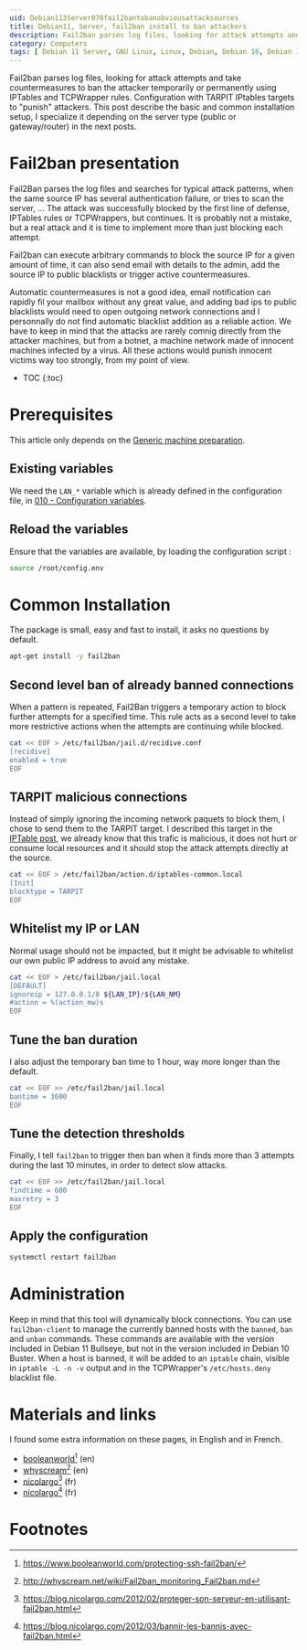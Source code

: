 ```yaml
---
uid: Debian113Server070fail2bantobanobviousattacksources
title: Debian11, Server, fail2ban install to ban attackers
description: Fail2ban parses log files, looking for attack attempts and take countermeasures to ban the attacker temporarily or permanently using IPTables and TCPWrapper rules. Configuration with TARPIT IPtables targets to "punish" attackers. This post describe the basic and common installation setup, I specialize it depending on the server type (public or gateway/router) in the next posts.
category: Computers
tags: [ Debian 11 Server, GNU Linux, Linux, Debian, Debian 10, Debian 11, Buster, Bullseye, Server, Installation, Fail2ban, TARPIT, Ban, Security, IPTables, TCPWrappers ]
---
```


Fail2ban parses log files, looking for attack attempts and take countermeasures to ban the attacker temporarily or permanently using IPTables and TCPWrapper rules. Configuration with TARPIT IPtables targets to "punish" attackers. This post describe the basic and common installation setup, I specialize it depending on the server type (public or gateway/router) in the next posts.

# Fail2ban presentation

Fail2Ban parses the log files and searches for typical attack patterns, when the same source IP has several authentication failure, or tries to scan the server, ... The attack was successfully blocked by the first line of defense, IPTables rules or TCPWrappers, but continues. It is probably not a mistake, but a real attack and it is time to implement more than just blocking each attempt. 

Fail2ban can execute arbitrary commands to block the source IP for a given amount of time, it can also send email with details to the admin, add the source IP to public blacklists or trigger active countermeasures. 

Automatic countermeasures is not a good idea, email notification can rapidly fil your mailbox without any great value, and adding bad ips to public blacklists would need to open outgoing network connections and I personnally do not find automatic blacklist addition as a reliable action. We have to keep in mind that the attacks are rarely comnig directly from the attacker machines, but from a botnet, a machine network made of innocent machines infected by a virus. All these actions would punish innocent victims way too strongly, from my point of view.

* TOC
{:toc}

# Prerequisites
This article only depends on the [Generic machine preparation](/pages/en/tags/#debian11-preparation).

## Existing variables
We need the `LAN_*` variable which is already defined in the configuration file, in [010 - Configuration variables](../../undefined).

## Reload the variables
Ensure that the variables are available, by loading the configuration script :
```bash
source /root/config.env
```

# Common Installation
The package is small, easy and fast to install, it asks no questions by default.
```bash
apt-get install -y fail2ban
```

## Second level ban of already banned connections
When a pattern is repeated, Fail2Ban triggers a temporary action to block further attempts for a specified time. This rule acts as a second level to take more restrictive actions when the attempts are continuing while blocked.
```bash
cat << EOF > /etc/fail2ban/jail.d/recidive.conf
[recidive]
enabled = true
EOF
```

## TARPIT malicious connections
Instead of simply ignoring the incoming network paquets to block them, I chose to send them to the TARPIT target. I described this target in the [IPTable post](), we already know that this trafic is malicious, it does not hurt or consume local resources and it should stop the attack attempts directly at the source.
```bash
cat << EOF > /etc/fail2ban/action.d/iptables-common.local
[Init]
blocktype = TARPIT
EOF
```

## Whitelist my IP or LAN
Normal usage should not be impacted, but it might be advisable to whitelist our own public IP address to avoid any mistake.
```bash
cat << EOF > /etc/fail2ban/jail.local
[DEFAULT]
ignoreip = 127.0.0.1/8 ${LAN_IP}/${LAN_NM}
#action = %(action_mw)s
EOF
```

## Tune the ban duration
I also adjust the temporary ban time to 1 hour, way more longer than the default. 
```bash
cat << EOF >> /etc/fail2ban/jail.local
bantime = 3600
EOF
```

## Tune the detection thresholds
Finally, I tell `fail2ban` to trigger then ban when it finds more than 3 attempts during the last 10 minutes, in order to detect slow attacks.
```bash
cat << EOF >> /etc/fail2ban/jail.local
findtime = 600
maxretry = 3
EOF
```

## Apply the configuration
```bash
systemctl restart fail2ban
```

# Administration
Keep in mind that this tool will dynamically block connections. You can use `fail2ban-client` to manage the currently banned hosts with the `banned`, `ban` and `unban` commands. These commands are available with the version included in Debian 11 Bullseye, but not in the version included in Debian 10 Buster. When a host is banned, it will be added to an `iptable` chain, visible in `iptable -L -n -v` output and in the TCPWrapper's `/etc/hosts.deny` blacklist file.

# Materials and links

I found some extra information on these pages, in English and in French.
- [booleanworld][booleanworld][^1] (en)
- [whyscream][whyscream][^2] (en)
- [nicolargo][nicolargo1][^3] (fr)
- [nicolargo][nicolargo2][^4] (fr)

# Footnotes

[booleanworld]: https://www.booleanworld.com/protecting-ssh-fail2ban/ "Protecting SSH with Fail2Ban"
[whyscream]: http://whyscream.net/wiki/Fail2ban_monitoring_Fail2ban.md "Monitoring with Fail2ban"
[nicolargo1]: https://blog.nicolargo.com/2012/02/proteger-son-serveur-en-utilisant-fail2ban.html "Protéger son serveur avec Fail2ban"
[nicolargo2]: https://blog.nicolargo.com/2012/03/bannir-les-bannis-avec-fail2ban.html "Bannir les bannis avec Fail2ban"

[^1]: https://www.booleanworld.com/protecting-ssh-fail2ban/
[^2]: http://whyscream.net/wiki/Fail2ban_monitoring_Fail2ban.md
[^3]: https://blog.nicolargo.com/2012/02/proteger-son-serveur-en-utilisant-fail2ban.html
[^4]: https://blog.nicolargo.com/2012/03/bannir-les-bannis-avec-fail2ban.html
